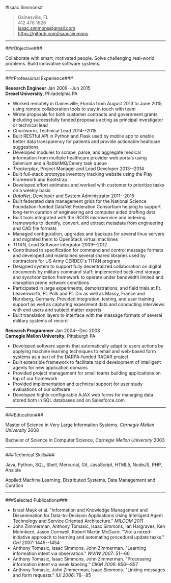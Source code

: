 #Isaac Simmons#

> Gainesville, FL  
> 412 478 1626  
> <isaac.simmons@gmail.com>  
> <https://github.com/isaacsimmons>

-----------------------------------

###Objective###

Collaborate with smart, motivated people.
Solve challenging real-world problems.
Build innovative software systems.

-----------------------------------

###Professional Experience###

**Research Engineer** <time>Jan 2009--Jun 2015</time>  
**Drexel University**, Philadelphia PA

* Worked remotely in Gainesville, Florida from August 2013 to June 2015, using remote collaboration tools to stay in touch with team
* Wrote proposals for both customer contracts and government grants including successfully funded proposals acting as principal investigator or technical lead
* *Chartworm*, Technical Lead <time>2014--2015</time>
 * Built RESTful API in Python and Flask used by mobile app to enable better data transparency for patients and provide actionable healtcare suggestions
 * Developed modules to scrape, parse, and aggregate medical information from multiple healthcare provider web portals using Selenium and a RabbitMQ/Celery task queue
* *Trackerplex*, Project Manager and Lead Developer <time>2013--2014</time>
 * Built full-stack prototype inventory tracking website using the Play Framework and Bootstrap
 * Developed effort estimates and worked with customer to prioritize tasks on a weekly basis
* *DataNet*, Developer and System Administrator <time>2011--2015</time> 
 * Built federated data management grids for the National Science Foundation-funded DataNet Federation Consortium helping to support long-term curation of engineering and computer aided drafting data
 * Built tools integrated with the iRODS microservice and indexing frameworks to identify, convert, and extract metadata from engineering and CAD file formats
 * Managed configuration, upgrades and backups for several linux servers and migrated them to OpenStack virtual machines
* *TITAN*, Lead Software Integrator <time>2009--2012</time>
 * Contributed to specification for command and control message formats and developed and maintained several shared libraries used by contractors for US Army CERDEC's TITAN program
 * Designed system to support fully decentralized collaboration on digital documents by military command staff; implemented back-end storage and synchronization framework to operate under bandwidth limited and disruption prone network conditions
 * Participated in large experiments, demonstrations, and field trials at Ft. Leavenworth, Ft. Polk and Ft. Dix as well as Massy, France and Nürnberg, Germany.  Provided integration, testing, and user training support as well as capturing experiment data and conducting interviews with end users and subject matter experts
 * Built translation layers to interface with the message formats of several military systems of record

**Research Programmer** <time>Jan 2004--Dec 2008</time>  
**Carnegie Mellon University**, Pittsburgh PA

* Developed software agents that automatically adapt to users actions by applying machine learning techniques to email and web-based form systems as a part of the DARPA-funded RADAR project
* Built extensible framework to facilitate rapid development of intelligent agents for new application domains
* Provided project management for small teams building applications on top of our framework
* Provided implementation and technical support for user study evaluations of our software
* Developed highly configurable AJAX web forms for managing data stored both in SQL databases and on Salesforce.com

-----------------------------------

###Education###

Master of Science in Very Large Information Systems, *Carnegie Mellon University* <time>2008</time>

Bachelor of Science in Computer Science, *Carnegie Mellon University* <time>2003</time>

-----------------------------------

###Technical Skills###

Java, Python, SQL, Shell, Mercurial, Git, JavaScript, HTML5, NodeJS, PHP, Ansible

Applied Machine Learning, Distributed Systems, Data Management and Curation

-----------------------------------

###Selected Publications###

* Israel Mayk et al. "Information and Knowledge Management and Dissemination for Data-to-Decision Applications Using Intelligent Agent Technology and Service Oriented Architecture." *MILCOM 2011*
* John Zimmerman, Anthony Tomasic, Isaac Simmons, Ian Hargraves, Ken Mohnkern, Jason Cornwell, Robert Martin McGuire. "Vio: a mixed-initiative approach to learning and automating procedural update tasks." *CHI 2007*: 1445--1454
* Anthony Tomasic, Isaac Simmons, John Zimmerman. "Learning information intent via observation." *WWW 2007*: 51--60
* Anthony Tomasic, Isaac Simmons, John Zimmerman. "Processing information intent via weak labeling." *CIKM 2006*: 856--857
* Anthony Tomasic, John Zimmerman, Isaac Simmons. "Linking messages and form requests." *IUI 2006*: 78--85
